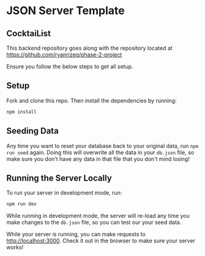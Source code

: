 # JSON Server Template

## CocktaiList

This backend repository goes along with the repository located at https://github.com/ryanrizeq/phase-2-project

Ensure you follow the below steps to get all setup. 

## Setup

Fork and clone this repo. Then install the dependencies by running:

```sh
npm install
```

## Seeding Data

Any time you want to reset your database back to your original data, run
`npm run seed` again. Doing this will overwrite all the data in your `db.json`
file, so make sure you don't have any data in that file that you don't mind
losing!

## Running the Server Locally

To run your server in development mode, run:

```sh
npm run dev
```

While running in development mode, the server will re-load any time you make
changes to the `db.json` file, so you can test our your seed data.

While your server is running, you can make requests to
[http://localhost:3000](http://localhost:3000). Check it out in the browser to
make sure your server works!
